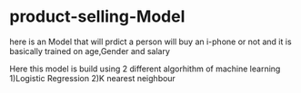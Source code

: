 # product-selling-Model
here is an Model that will prdict a person will buy an i-phone or not and it is basically trained on age,Gender and salary

Here this model is build using 2 different algorhithm of machine learning
1)Logistic Regression
2)K nearest neighbour
